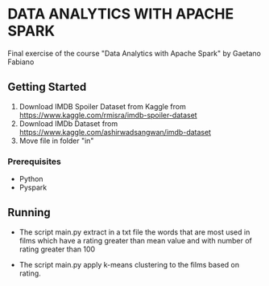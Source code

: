 # DATA ANALYTICS WITH APACHE SPARK

Final exercise of the course "Data Analytics with Apache Spark" by Gaetano Fabiano


## Getting Started
1. Download IMDB Spoiler Dataset from Kaggle from https://www.kaggle.com/rmisra/imdb-spoiler-dataset
2. Download IMDb Dataset from https://www.kaggle.com/ashirwadsangwan/imdb-dataset
3. Move file in folder "in"

### Prerequisites
* Python
* Pyspark

## Running
* The script main.py extract in a txt file the words that are most used in films which have a rating greater than mean value and with number of rating greater than 100

* The script main.py apply k-means clustering to the films based on rating. 
